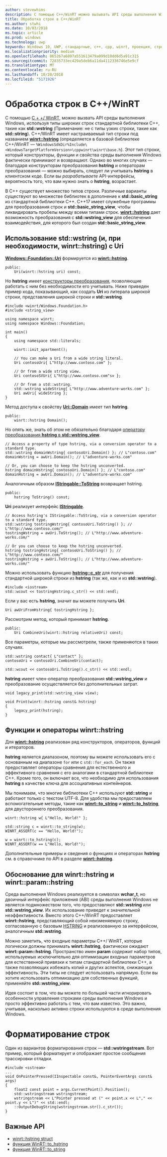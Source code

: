 ```yaml
---
author: stevewhims
description: С помощью C++/WinRT можно вызывать API среды выполнения Windows, используя стандартные типы широких строк C++ или тип winrt::hstring.
title: Обработка строк в C++/WinRT
ms.author: stwhi
ms.date: 10/03/2018
ms.topic: article
ms.prod: windows
ms.technology: uwp
keywords: Windows 10, UWP, стандартные, c++, cpp, winrt, проекция, строка
ms.localizationpriority: medium
ms.openlocfilehash: 865267a6897a551613479a099d10dd6d5a91c315
ms.sourcegitcommit: 72835733ec429a5deb6a11da4112336746e5e9cf
ms.translationtype: MT
ms.contentlocale: ru-RU
ms.lasthandoff: 10/20/2018
ms.locfileid: "5171926"
---
```

# <a name="string-handling-in-cwinrt"></a>Обработка строк в C++/WinRT

С помощью [C + +/ WinRT](/windows/uwp/cpp-and-winrt-apis/intro-to-using-cpp-with-winrt), можно вызвать API среды выполнения Windows, используя типы широких строк стандартной библиотеки C++, такие как **std::wstring** (Примечание: не с типы узких строки, такие как **std::string**). C++/WinRT имеет настраиваемый тип строки под названием [**winrt::hstring**](/uwp/cpp-ref-for-winrt/hstring) (определяется в базовой библиотеке C++/WinRT — `%WindowsSdkDir%Include\<WindowsTargetPlatformVersion>\cppwinrt\winrt\base.h`). Этот тип строки, который конструкторы, функции и свойства среды выполнения Windows фактически принимают и возвращают. Однако во многих случаях &mdash; благодаря конструкторам преобразования **hstring** и операторам преобразования &mdash; можно выбирать, следует ли учитывать **hstring** в клиентском коде. Если вы *разрабатываете* API-интерфейсы, вероятность того, что вам нужно знать о **hstring**, возрастает.

В C++ существует множество типов строки. Различные варианты существуют во множестве библиотек в дополнение к **std::basic_string** из стандартной библиотеки C++. С++17 имеет служебные программы для преобразования строк и **std::basic_string_view**, чтобы ликвидировать пробелы между всеми типами строк.  [**winrt::hstring**](/uwp/cpp-ref-for-winrt/hstring) дает возможность преобразования с **std::wstring_view** для обеспечения взаимодействия, для которого был создан **std::basic_string_view**.

## <a name="using-stdwstring-and-optionally-winrthstring-with-uri"></a>Использование **std::wstring** (и, при необходимости, **winrt::hstring**) с **Uri**
[**Windows::Foundation::Uri**](/uwp/api/windows.foundation.uri) формируется из [**winrt::hstring**](/uwp/cpp-ref-for-winrt/hstring).

```cppwinrt
public:
    Uri(winrt::hstring uri) const;
```

Но **hstring** имеет [конструкторы преобразования](/uwp/api/windows.foundation.uri#hstringhstring-constructor), позволяющие работать с ним без необходимости его учитывать. Ниже приведен пример кода, показывающий, как создать **Uri** из литерала широкой строки, представления широкой строки и **std::wstring**.

```cppwinrt
#include <winrt/Windows.Foundation.h>
#include <string_view>

using namespace winrt;
using namespace Windows::Foundation;

int main()
{
    using namespace std::literals;

    winrt::init_apartment();

    // You can make a Uri from a wide string literal.
    Uri contosoUri{ L"http://www.contoso.com" };

    // Or from a wide string view.
    Uri contosoSVUri{ L"http://www.contoso.com"sv };

    // Or from a std::wstring.
    std::wstring wideString{ L"http://www.adventure-works.com" };
    Uri awUri{ wideString };
}
```

Метод доступа к свойству [**Uri::Domain**](https://docs.microsoft.com/uwp/api/windows.foundation.uri.Domain) имеет тип **hstring**.

```cppwinrt
public:
    winrt::hstring Domain();
```

Но опять же, знать об этом не обязательно благодаря [оператору преобразования **hstring** в **std::wstring_view**](/uwp/api/hstring#hstringoperator-stdwstringview).

```cppwinrt
// Access a property of type hstring, via a conversion operator to a standard type.
std::wstring domainWstring{ contosoUri.Domain() }; // L"contoso.com"
domainWstring = awUri.Domain(); // L"adventure-works.com"

// Or, you can choose to keep the hstring unconverted.
hstring domainHstring{ contosoUri.Domain() }; // L"contoso.com"
domainHstring = awUri.Domain(); // L"adventure-works.com"
```

Аналогичным образом [**IStringable::ToString**](https://msdn.microsoft.com/library/windows/desktop/dn302136) возвращает hstring.

```cppwinrt
public:
    hstring ToString() const;
```

**Uri** реализует интерфейс [**IStringable**](https://msdn.microsoft.com/library/windows/desktop/dn302135).

```cppwinrt
// Access hstring's IStringable::ToString, via a conversion operator to a standard type.
std::wstring tostringWstring{ contosoUri.ToString() }; // L"http://www.contoso.com/"
tostringWstring = awUri.ToString(); // L"http://www.adventure-works.com/"

// Or you can choose to keep the hstring unconverted.
hstring tostringHstring{ contosoUri.ToString() }; // L"http://www.contoso.com/"
tostringHstring = awUri.ToString(); // L"http://www.adventure-works.com/"
```

Можно использовать функцию [**hstring::c_str**](/uwp/api/windows.foundation.uri#hstringcstr-function) для получения стандартной широкой строки из **hstring** (так же, как и из **std::wstring**).

```cppwinrt
#include <iostream>
std::wcout << tostringHstring.c_str() << std::endl;
```
Если у вас есть **hstring**, значит вы можете получить **Uri**.

```cppwinrt
Uri awUriFromHstring{ tostringHstring };
```

Рассмотрим метод, который принимает **hstring**.

```cppwinrt
public:
    Uri CombineUri(winrt::hstring relativeUri) const;
```

Все параметры, которые мы рассмотрели, также применяются в таких случаях.

```cppwinrt
std::wstring contact{ L"contact" };
contosoUri = contosoUri.CombineUri(contact);
    
std::wcout << contosoUri.ToString().c_str() << std::endl;
```

**hstring** имеет член-оператор преобразования **std::wstring_view** и преобразование осуществляется без дополнительных затрат.

```cppwinrt
void legacy_print(std::wstring_view view);

void Print(winrt::hstring const& hstring)
{
    legacy_print(hstring);
}
```

## <a name="winrthstring-functions-and-operators"></a>Функции и операторы **winrt::hstring**
Для [**winrt::hstring**](/uwp/cpp-ref-for-winrt/hstring) реализован ряд конструкторов, операторов, функций и итераторов.

**hstring** является диапазоном, поэтому вы можете использовать его с основанным на диапазоне `for` или с `std::for_each`. Он также предоставляет операторы сравнения для естественного и эффективного сравнения с его аналогами в стандартной библиотеке C++. Кроме того, он включает все, что необходимо для использования **hstring** в качестве ключа для ассоциативных контейнеров.

Мы понимаем, что многие библиотеки C++ используют **std::string** и работают только с текстом UTF-8. Для удобства мы предоставляем вспомогательные методы, такие как [**winrt::to_string**](/uwp/cpp-ref-for-winrt/to-string) и [**winrt::to_hstring**](/uwp/cpp-ref-for-winrt/to-hstring), для двустороннего преобразования.

```cppwinrt
winrt::hstring w{ L"Hello, World!" };

std::string c = winrt::to_string(w);
WINRT_ASSERT(c == "Hello, World!");

w = winrt::to_hstring(c);
WINRT_ASSERT(w == L"Hello, World!");
```

Дополнительные примеры и сведения о функциях и операторах **hstring** см. в справочнике по API в разделе [**winrt::hstring**](/uwp/cpp-ref-for-winrt/hstring).

## <a name="the-rationale-for-winrthstring-and-winrtparamhstring"></a>Обоснование для **winrt::hstring** и **winrt::param::hstring**
Среда выполнения Windows реализуется в символах **wchar_t**, но двоичный интерфейс приложения (ABI) среды выполнения Windows не является подмножеством того, что предоставляют **std::wstring** или **std::wstring_view**. Их использование приведет к значительной неэффективности. Вместо этого C++/WinRT предоставляет **winrt::hstring**, представляющий собой неизменяемую строку, согласованную с базовым [HSTRING](https://msdn.microsoft.com/library/windows/desktop/br205775) и реализованную за интерфейсом, аналогичным **std::wstring**. 

Можно заметить, что входные параметры C++/ WinRT, которые логически должны принимать **winrt::hstring**, фактически ожидают **winrt::param::hstring**. Пространство имен **param** содержит набор типов, используемых исключительно для оптимизации входных параметров для естественной привязки к типам стандартной библиотеки C++, а также позволяющих избежать копий и других аспектов, снижающих эффективность. Эти типы не следует использовать напрямую. Если вы хотите использовать оптимизацию для собственных функций, применяйте **std::wstring_view**.

Идея состоит в том, что вы можете по большей части игнорировать особенности управления строками среды выполнения Windows и просто эффективно работать с тем, что вам известно. Это важно, учитывая, насколько активно строки используются в среде выполнения Windows.

# <a name="formatting-strings"></a>Форматирование строк
Один из вариантов форматирования строк — **std::wstringstream**. Вот пример, который форматирует и отображает простое сообщения трассировки отладки.

```cppwinrt
#include <sstream>
...
void OnPointerPressed(IInspectable const&, PointerEventArgs const& args)
{
    float2 const point = args.CurrentPoint().Position();
    std::wstringstream wstringstream;
    wstringstream << L"Pointer pressed at (" << point.x << L"," << point.y << L")" << std::endl;
    ::OutputDebugString(wstringstream.str().c_str());
}
```

## <a name="important-apis"></a>Важные API
* [winrt::hstring struct](/uwp/cpp-ref-for-winrt/hstring)
* [функция WinRT::to_hstring](/uwp/cpp-ref-for-winrt/to-hstring)
* [функция WinRT::to_string](/uwp/cpp-ref-for-winrt/to-string)
